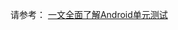 请参考： [一文全面了解Android单元测试]([https://jsonchao.github.io/2018/07/09/%E4%B8%80%E6%96%87%E5%85%A8%E9%9D%A2%E4%BA%86%E8%A7%A3Android%E5%8D%95%E5%85%83%E6%B5%8B%E8%AF%95/](https://jsonchao.github.io/2018/07/09/一文全面了解Android单元测试/))

